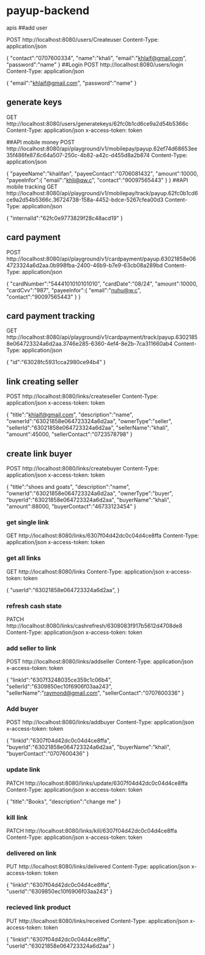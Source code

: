 # payup-backend
apis
##add user

POST  http://localhost:8080/users/Createuser
Content-Type: application/json

{
     "contact":"0707600334", 
     "name":"khali",
     "email":"khlaif@gmail.com",
     "password":"name"
}
##Login
POST  http://localhost:8080/users/login
Content-Type: application/json

{
     "email":"khlaif@gmail.com",
     "password":"name"
}

## generate keys
GET  http://localhost:8080/users/generatekeys/62fc0b1cd6ce9a2d54b5366c
Content-Type: application/json
x-access-token: token



##API mobile money
POST  http://localhost:8080/api/playground/v1/mobilepay/payup.62ef74d68653ee35f486fe87.6c64a507-250c-4b82-a42c-d455d8a2b874
Content-Type: application/json

{
    "payeeName":"khalifan",
    "payeeContact":"0706081432", 
    "amount":10000, 
    "payeeInfor":{
        "email":"khli@qw.c",
        "contact":"90097565443"
    }
}
##API mobile tracking
GET   http://localhost:8080/api/playground/v1/mobilepay/track/payup.62fc0b1cd6ce9a2d54b5366c.36724738-158a-4452-bdce-5267cfea00d3
Content-Type: application/json

{
    "internalId":"62fc0e9773829f28c48acd19"
}

## card payment
POST  http://localhost:8080/api/playground/v1/cardpayment/payup.63021858e064723324a6d2aa.0b998fba-2400-46b9-b7e9-63cb08a289bd
Content-Type: application/json

{
    "cardNumber":"5444101010101010",
    "cardDate":"08/24", 
    "amount":10000, 
    "cardCvv":"987",
    "payeeInfor":{
        "email":"nuhu@w.c",
        "contact":"90097565443"
    }
}
## card payment tracking
GET  http://localhost:8080/api/playground/v1/cardpayment/track/payup.63021858e064723324a6d2aa.3746e285-6360-4ef4-8e2b-7ca311660ab4
Content-Type: application/json

{
    "id":"63028fc5931cca2980ce94b4"
}
## link creating seller
POST  http://localhost:8080/links/createseller
Content-Type: application/json
x-access-token: token

{
     "title":"khlaif@gmail.com",
     "description":"name",
      "ownerId":"63021858e064723324a6d2aa",
      "ownerType":"seller",
      "sellerId":"63021858e064723324a6d2aa",
      "sellerName":"khali",
      "amount":45000,
      "sellerContact":"0723578798"
}

## create link buyer
POST  http://localhost:8080/links/createbuyer
Content-Type: application/json
x-access-token: token

{
     "title":"shoes and goats",
     "description":"name",
      "ownerId":"63021858e064723324a6d2aa",
      "ownerType":"buyer",
      "buyerId":"63021858e064723324a6d2aa",
      "buyerName":"khali",
      "amount":88000,
      "buyerContact":"46733123454"
}

### get single link
GET  http://localhost:8080/links/6307f04d42dc0c04d4ce8ffa
Content-Type: application/json
x-access-token: token

### get all links
GET  http://localhost:8080/links
Content-Type: application/json
x-access-token: token

{
      "userId":"63021858e064723324a6d2aa",
}

### refresh cash state
PATCH  http://localhost:8080/links/cashrefresh/6308083f917b5612d4708de8
Content-Type: application/json
x-access-token: token

### add seller to link
POST  http://localhost:8080/links/addseller
Content-Type: application/json
x-access-token: token

{
     "linkId":"6307f3248035ce359c1c06b4", 
     "sellerId":"6309850ec10f6906f03aa243",
     "sellerName":"raymond@gmail.com",
     "sellerContact":"0707600336"
}
### Add buyer
POST  http://localhost:8080/links/addbuyer
Content-Type: application/json
x-access-token: token

{
     "linkId":"6307f04d42dc0c04d4ce8ffa", 
     "buyerId":"63021858e064723324a6d2aa",
     "buyerName":"khali",
     "buyerContact":"0707600436"
}

### update link
PATCH   http://localhost:8080/links/update/6307f04d42dc0c04d4ce8ffa
Content-Type: application/json
x-access-token: token

{
     "title":"Books",
     "description":"change me"
}

### kill  link
PATCH   http://localhost:8080/links/kill/6307f04d42dc0c04d4ce8ffa
Content-Type: application/json
x-access-token: token

### delivered on link
PUT   http://localhost:8080/links/delivered
Content-Type: application/json
x-access-token: token

{
     "linkId":"6307f04d42dc0c04d4ce8ffa",
     "userId":"6309850ec10f6906f03aa243"
}
### recieved link product
PUT   http://localhost:8080/links/received
Content-Type: application/json
x-access-token: token

{
     "linkId":"6307f04d42dc0c04d4ce8ffa",
     "userId":"63021858e064723324a6d2aa"
}